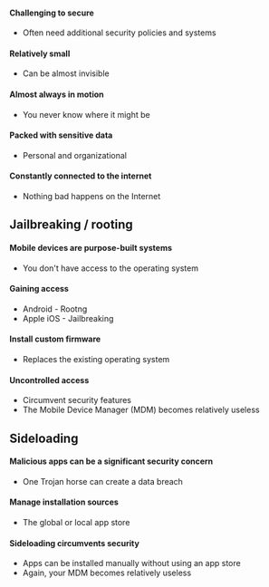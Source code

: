 #### Challenging to secure
- Often need additional security policies and systems
#### Relatively small
- Can be almost invisible
#### Almost always in motion
- You never know where it might be
#### Packed with sensitive data
- Personal and organizational
#### Constantly connected to the internet
- Nothing bad happens on the Internet


## Jailbreaking / rooting
#### Mobile devices are purpose-built systems
- You don't have access to the operating system
#### Gaining access
- Android - Rootng
- Apple iOS - Jailbreaking
#### Install custom firmware
- Replaces the existing operating system
#### Uncontrolled access
- Circumvent security features
- The Mobile Device Manager (MDM) becomes relatively useless


## Sideloading
#### Malicious apps can be a significant security concern
- One Trojan horse can create a data breach
#### Manage installation sources
- The global or local app store
#### Sideloading circumvents security
- Apps can be installed manually without using an app store
- Again, your MDM becomes relatively useless